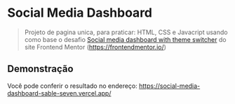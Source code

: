 # Social Media Dashboard
> Projeto de pagina unica, para praticar: HTML, CSS e Javacript usando como base o desafio [Social media dashboard with theme switcher](https://www.frontendmentor.io/challenges/social-media-dashboard-with-theme-switcher-6oY8ozp_H) do site Frontend Mentor (<https://frontendmentor.io/>)


## Demonstração

Você pode conferir o resultado no endereço: https://social-media-dashboard-sable-seven.vercel.app/
